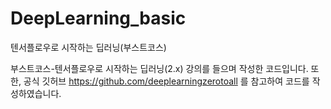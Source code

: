 # DeepLearning_basic
텐서플로우로 시작하는 딥러닝(부스트코스)

부스트코스-텐서플로우로 시작하는 딥러닝(2.x) 강의를 들으며 작성한 코드입니다.
또한, 공식 깃허브 https://github.com/deeplearningzerotoall 를 참고하여 코드를 작성하였습니다.
